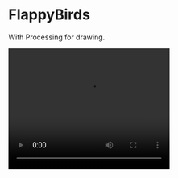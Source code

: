 # FlappyBirds
<p>With Processing for drawing.</p>
<!--<img src="https://github.com/laulaiu/Particles/blob/master/2023-02-17-10-28-11.gif" alt="Minha Figura">-->
<video width="320" height="240" controls>
  <source src="https://github.com/laulaiu/FlappyBirds/blob/master/2023-04-12%2010-29-42.mkv" type="video/mkv">
  <source src="movie.ogg" type="video/ogg">
  Your browser does not support the video tag.
</video>
